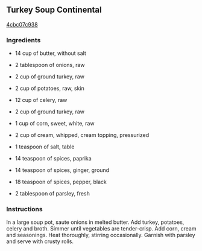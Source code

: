 ## Turkey Soup Continental

[4cbc07c938](http://www.food.com/recipe/turkey-soup-continental-7954)

### Ingredients

 - 14 cup of butter, without salt

 - 2 tablespoon of onions, raw

 - 2 cup of ground turkey, raw

 - 2 cup of potatoes, raw, skin

 - 12 cup of celery, raw

 - 2 cup of ground turkey, raw

 - 1 cup of corn, sweet, white, raw

 - 2 cup of cream, whipped, cream topping, pressurized

 - 1 teaspoon of salt, table

 - 14 teaspoon of spices, paprika

 - 14 teaspoon of spices, ginger, ground

 - 18 teaspoon of spices, pepper, black

 - 2 tablespoon of parsley, fresh

### Instructions

In a large soup pot, saute onions in melted butter. Add turkey, potatoes, celery and broth. Simmer until vegetables are tender-crisp. Add corn, cream and seasonings. Heat thoroughly, stirring occasionally. Garnish with parsley and serve with crusty rolls.